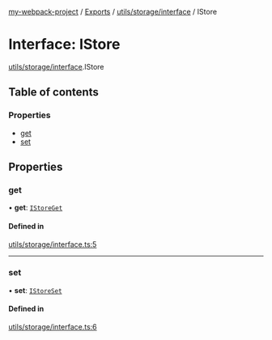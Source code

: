 [my-webpack-project](../README.md) / [Exports](../modules.md) / [utils/storage/interface](../modules/utils_storage_interface.md) / IStore

# Interface: IStore

[utils/storage/interface](../modules/utils_storage_interface.md).IStore

## Table of contents

### Properties

- [get](utils_storage_interface.IStore.md#get)
- [set](utils_storage_interface.IStore.md#set)

## Properties

### get

• **get**: [`IStoreGet`](../modules/utils_storage_interface.md#istoreget)

#### Defined in

[utils/storage/interface.ts:5](https://github.com/hitendrarao/location/blob/56352cf/src/utils/storage/interface.ts#L5)

___

### set

• **set**: [`IStoreSet`](../modules/utils_storage_interface.md#istoreset)

#### Defined in

[utils/storage/interface.ts:6](https://github.com/hitendrarao/location/blob/56352cf/src/utils/storage/interface.ts#L6)
